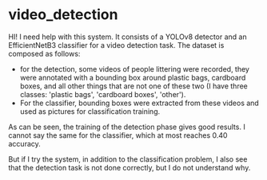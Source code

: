 # video_detection
HI! I need help with this system. It consists of a YOLOv8 detector and an EfficientNetB3 classifier for a video detection task. 
The dataset is composed as follows:
- for the detection, some videos of people littering were recorded, they were annotated with a bounding box around plastic bags, cardboard boxes, and all other things that are not one of these two (I have three classes: 'plastic bags', 'cardboard boxes', 'other').
- For the classifier, bounding boxes were extracted from these videos and used as pictures for classification training.

As can be seen, the training of the detection phase gives good results. I cannot say the same for the classifier, which at most reaches 0.40 accuracy. 

But if I try the system, in addition to the classification problem, I also see that the detection task is not done correctly, but I do not understand why. 

